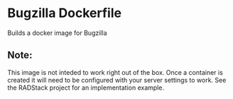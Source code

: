 # Bugzilla Dockerfile
Builds a docker image for Bugzilla

## Note:
This image is not inteded to work right out of the box.  Once a container is created it will need to be configured with your server settings to work.  See the RADStack project for an implementation example.
